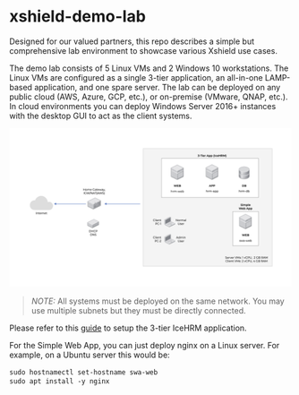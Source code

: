 # xshield-demo-lab

Designed for our valued partners, this repo describes a simple but 
comprehensive lab environment to showcase various Xshield use cases.

The demo lab consists of 5 Linux VMs and 2 Windows 10 workstations. 
The Linux VMs are configured as a single 3-tier application, an 
all-in-one LAMP-based application, and one spare server.  The lab 
can be deployed on any public cloud (AWS, Azure, GCP, etc.), or 
on-premise (VMware, QNAP, etc.).  In cloud environments you can 
deploy Windows Server 2016+ instances with the desktop GUI to act 
as the client systems.

![Demo lab diagram](docs/images/xshield-demo-lab.png)

> _NOTE:_  All systems must be deployed on the same network.
You may use multiple subnets but they must be directly connected.

Please refer to this [guide](3-tier-app) to setup the 3-tier 
IceHRM application.

For the Simple Web App, you can just deploy nginx on a Linux server.
For example, on a Ubuntu server this would be:

```
sudo hostnamectl set-hostname swa-web
sudo apt install -y nginx
```
